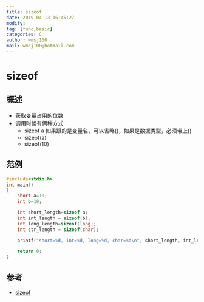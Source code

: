 ```yaml
---
title: sizeof
date: 2019-04-13 16:45:27	
modify: 
tag: [func,basic]
categories: C 
author: wmsj100
mail: wmsj100@hotmail.com
---
```


# sizeof

## 概述
- 获取变量占用的位数
- 调用时候有俩种方式：
	- sizeof a 如果跟的是变量名，可以省略()，如果是数据类型，必须带上()
	- sizeof(a)
	- sizeof(10)

## 范例
```c
#include<stdio.h>
int main()
{
    short a=10;
    int b=10;

    int short_length=sizeof a;
    int int_length = sizeof(b);
    int long_length=sizeof(long);
    int str_length = sizeof(char);

    printf("short=%d, int=%d, long=%d, char=%d\n", short_length, int_length, long_length, str_length);

    return 0;
}
```

## 参考
- [sizeof](http://c.biancheng.net/cpp/html/3092.html)
